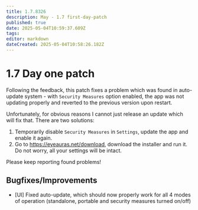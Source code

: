 ```yaml
---
title: 1.7.8326
description: May - 1.7 first-day-patch
published: true
date: 2025-05-04T10:59:37.609Z
tags: 
editor: markdown
dateCreated: 2025-05-04T10:58:26.182Z
---
```


# 1.7 Day one patch
Following the feedback, this patch fixes a problem which was found in auto-update system - with `Security Measures` option enabled, the app was not updating properly and reverted to the previous version upon restart.

Unfortunately, for obvious reasons I cannot just release an update which will fix that. There are two solutions:
1) Temporarily disable `Security Measures` in `Settings`, update the app and enable it again.
2) Go to https://eyeauras.net/download, download the installer and run it. Do not worry, all your settings will be intact.

Please keep reporting found problems!

## Bugfixes/Improvements
- [UI] Fixed auto-update, which should now properly work for all 4 modes of operation (standalone, portable and security measures turned on/off)
